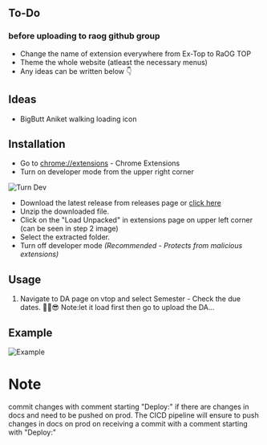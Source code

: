 ## To-Do 
### before uploading to raog github group
- Change the name of extension everywhere from Ex-Top to RaOG TOP
- Theme the whole website (atleast the necessary menus)
- Any ideas can be written below 👇 

## Ideas
- BigButt Aniket walking loading icon


## Installation

- Go to [chrome://extensions](chrome://extensions) - Chrome Extensions
- Turn on developer mode from the upper right corner

![Turn Dev](https://i.ibb.co/SV7dZMS/turnDev.png)

- Download the latest release from releases page or [click here](https://github.com//sudonims/vtop-da-deadline/archive/master.zip)
- Unzip the downloaded file.
- Click on the "Load Unpacked" in extensions page on upper left corner (can be seen in step 2 image)
- Select the extracted folder.
- Turn off developer mode _(Recommended - Protects from malicious extensions)_

## Usage

1. Navigate to DA page on vtop and select Semester - Check the due dates. ✌🏻😎
   Note:let it load first then go to upload the DA...

## Example

![Example](https://i.ibb.co/3zWbR2w/Screenshot-from-2020-08-13-22-11-58.png)

# Note

commit changes with comment starting "Deploy:" if there are changes in docs and need to be pushed on prod. The CICD pipeline will ensure to push changes in docs on prod on receiving a commit with a comment starting with "Deploy:"
